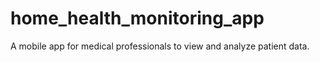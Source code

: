 # home_health_monitoring_app

A mobile app for medical professionals to view and analyze patient data.
